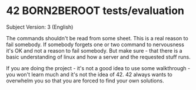 # 42 BORN2BEROOT tests/evaluation

Subject Version: 3 (English)

The commands shouldn't be read from some sheet. This is a real reason to fail somebody. If somebody forgets one or two command to nervousness it's OK and not a reason to fail somebody. But make sure - that there is a basic understanding of linux and how a server and the requested stuff runs.

If you are doing the project - it's not a good idea to use some walkthrough - you won't learn much and it's not the idea of 42. 42 always wants to overwhelm you so that you are forced to find your own solutions.
